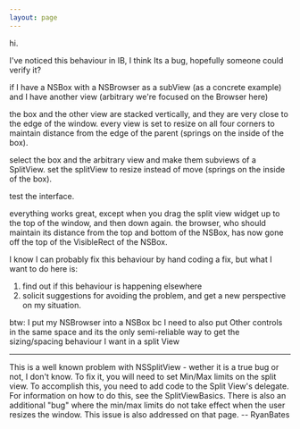 ```yaml
---
layout: page
---
```


hi.

I've noticed this behaviour in IB, I think Its a bug, hopefully someone could verify it?

if I have a NSBox with a NSBrowser as a subView (as a concrete example)
and  I have another view (arbitrary we're focused on the Browser here)

the box and the other view are stacked vertically, and they are very close to the edge of the window.
every view is set to resize on all four corners to maintain distance from the edge of the parent (springs on the inside of the box).

select the box and the arbitrary view and make them subviews of a SplitView.
set the splitView to resize instead of move (springs on the inside of the box).

test the interface.

everything works great, except when you drag the split view widget up to the top of the window, and then down again.
the browser, who should maintain its distance from the top and bottom of the NSBox, has now gone off the top of the VisibleRect of the NSBox.

I know I can probably fix this behaviour by hand coding a fix, but what I want to do here is:

1. find out if this behaviour is happening elsewhere
2. solicit suggestions for avoiding the problem, and get a new perspective on my situation.


btw: I put my NSBrowser into a NSBox bc I need to also put Other controls in the same space and its the only semi-reliable 
way to get the sizing/spacing behaviour I want in a split View

----

This is a well known problem with NSSplitView - wether it is a true bug or not, I don't know. To fix it, you will need to set Min/Max limits on the split view. To accomplish this, you need to add code to the Split View's delegate. For information on how to do this, see the SplitViewBasics. There is also an additional "bug" where the min/max limits do not take effect when the user resizes the window. This issue is also addressed on that page. -- RyanBates
